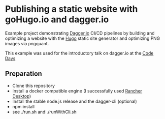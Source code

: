 # Publishing a static website with goHugo.io and dagger.io

Example project demonstrating [Dagger.io](https://dagger.io) CI/CD pipelines by building
and optimizing a website with the [Hugo](https://gohugo.io) static site generator and
optimizing PNG images via pngquant.

This example was used for the introductory talk on dagger.io at the
[Code Days](https://www.innoq.com/en/talks/2022/11/ci-cd-pipelines-with-dagger-io/)

## Preparation

- Clone this repository
- Install a docker compatible engine (I successfully used
  [Rancher Desktop](https://rancherdesktop.io/))
- Install the stable node.js release and the dagger-cli (optional)
- npm install
- see ./run.sh and ./runWithCli.sh


